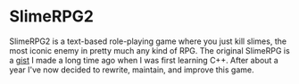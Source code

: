 # SlimeRPG2

SlimeRPG2 is a text-based role-playing game where you just kill slimes, the most iconic enemy in pretty much any kind of RPG.
The original SlimeRPG is a [gist](https://gist.github.com/CrazyGuy108/5dfca977d6ac24ad4620) I made a long time ago when I was first learning C++. 
After about a year I've now decided to rewrite, maintain, and improve this game.
